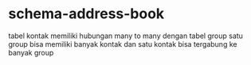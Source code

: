 # schema-address-book
tabel kontak memiliki hubungan many to many dengan tabel group
satu group bisa memiliki banyak kontak dan satu kontak bisa tergabung ke banyak group
